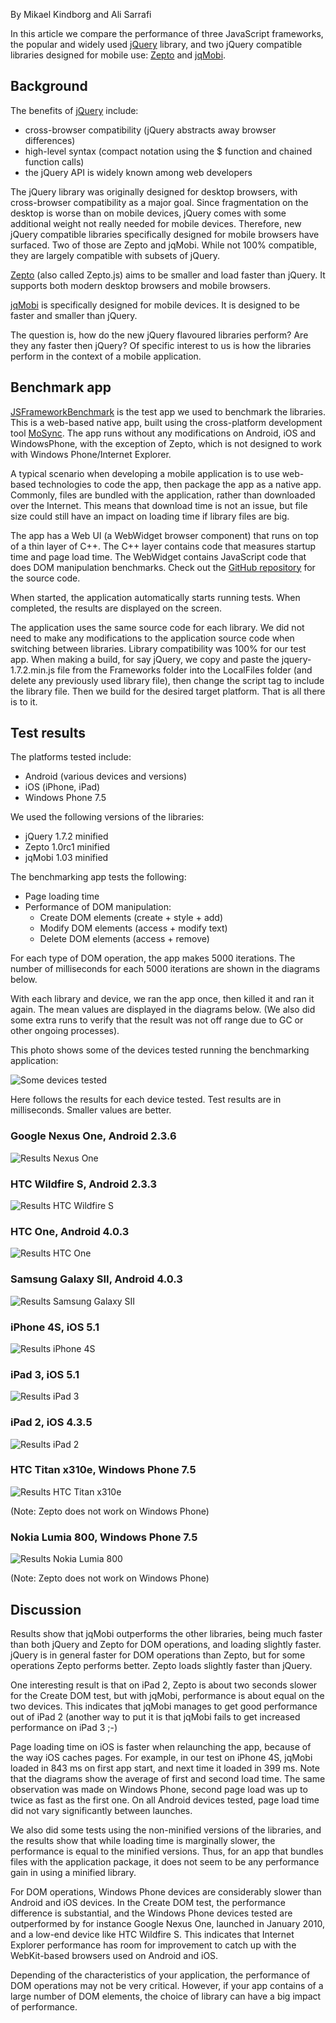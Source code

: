 <!-- # Draft: Performance of jQuery Compatible Mobile Frameworks -->
<!-- C:\md>perl Markdown.pl c:\MoSyncProjects\MoSyncApps\JSFrameworkBenchmark\Results\PerformanceArticle.md > output.txt -->

By Mikael Kindborg and Ali Sarrafi

In this article we compare the performance of three JavaScript frameworks, the popular and widely used [jQuery](http://jquery.com/) library, and two jQuery compatible libraries designed for mobile use: [Zepto](http://zeptojs.com/) and [jqMobi](http://www.jqmobi.com/).

## Background

The benefits of [jQuery](http://jquery.com/) include:

* cross-browser compatibility (jQuery abstracts away browser differences) 
* high-level syntax (compact notation using the $ function and chained function calls)
* the jQuery API is widely known among web developers

The jQuery library was originally designed for desktop browsers, with cross-browser compatibility as a major goal. Since fragmentation on the desktop is worse than on mobile devices, jQuery comes with some additional weight not really needed for mobile devices. Therefore, new jQuery compatible libraries specifically designed for mobile browsers have surfaced. Two of those are Zepto and jqMobi. While not 100% compatible, they are largely compatible with subsets of jQuery.

[Zepto](http://zeptojs.com/) (also called Zepto.js) aims to be smaller and load faster than jQuery. It supports both modern desktop browsers and mobile browsers.

[jqMobi](http://www.jqmobi.com/) is specifically designed for mobile devices. It is designed to be faster and smaller than jQuery.

The question is, how do the new jQuery flavoured libraries perform? Are they any faster then jQuery? Of specific interest to us is how the libraries perform in the context of a mobile application.

## Benchmark app

[JSFrameworkBenchmark](https://github.com/divineprog/MoSyncApps/tree/master/JSFrameworkBenchmark) is the test app we used to benchmark the libraries. This is a web-based native app, built using the cross-platform development tool [MoSync](http://mosync.com). The app runs without any modifications on Android, iOS and WindowsPhone, with the exception of Zepto, which is not designed to work with Windows Phone/Internet Explorer.

A typical scenario when developing a mobile application is to use web-based technologies to code the app, then package the app as a native app. Commonly, files are bundled with the application, rather than downloaded over the Internet. This means that download time is not an issue, but file size could still have an impact on loading time if library files are big.

The app has a Web UI (a WebWidget browser component) that runs on top of a thin layer of C++. The C++ layer contains code that measures startup time and page load time. The WebWidget contains JavaScript code that does DOM manipulation benchmarks. Check out the [GitHub repository](https://github.com/divineprog/MoSyncApps/tree/master/JSFrameworkBenchmark) for the source code.

When started, the application automatically starts running tests. When completed, the results are displayed on the screen.

The application uses the same source code for each library. We did not need to make any modifications to the application source code when switching between libraries. Library compatibility was 100% for our test app. When making a build, for say jQuery, we copy and paste the jquery-1.7.2.min.js file from the Frameworks folder into the LocalFiles folder (and delete any previously used library file), then change the script tag to include the library file. Then we build for the desired target platform. That is all there is to it.

## Test results

The platforms tested include:

* Android (various devices and versions)
* iOS (iPhone, iPad)
* Windows Phone 7.5

We used the following versions of the libraries:

* jQuery 1.7.2 minified
* Zepto 1.0rc1 minified
* jqMobi 1.03 minified

The benchmarking app tests the following:

* Page loading time
* Performance of DOM manipulation:
    * Create DOM elements (create + style + add)
    * Modify DOM elements (access + modify text)
    * Delete DOM elements (access + remove)

For each type of DOM operation, the app makes 5000 iterations. The number of milliseconds for each 5000 iterations are shown in the diagrams below.

With each library and device, we ran the app once, then killed it and ran it again. The mean values are displayed in the diagrams below. (We also did some extra runs to verify that the result was not off range due to GC or other ongoing processes).

This photo shows some of the devices tested running the benchmarking application:

![Some devices tested](https://raw.github.com/divineprog/MoSyncApps/master/JSFrameworkBenchmark/Results/SomeDevicesTested.png)

Here follows the results for each device tested. Test results are in milliseconds. Smaller values are better.

### Google Nexus One, Android 2.3.6

![Results Nexus One](https://raw.github.com/divineprog/MoSyncApps/master/JSFrameworkBenchmark/Results/DiagramNexusOne.png)

### HTC Wildfire S, Android 2.3.3

![Results HTC Wildfire S](https://raw.github.com/divineprog/MoSyncApps/master/JSFrameworkBenchmark/Results/DiagramHTCWildfireS.png)

### HTC One, Android 4.0.3

![Results HTC One](https://raw.github.com/divineprog/MoSyncApps/master/JSFrameworkBenchmark/Results/DiagramHTCOne.png)

### Samsung Galaxy SII, Android 4.0.3

![Results Samsung Galaxy SII](https://raw.github.com/divineprog/MoSyncApps/master/JSFrameworkBenchmark/Results/DiagramSamsungGalaxySII.png)

### iPhone 4S, iOS 5.1

![Results iPhone 4S](https://raw.github.com/divineprog/MoSyncApps/master/JSFrameworkBenchmark/Results/DiagramIPhone4S.png)

### iPad 3, iOS 5.1

![Results iPad 3](https://raw.github.com/divineprog/MoSyncApps/master/JSFrameworkBenchmark/Results/DiagramIPad3.png)

### iPad 2, iOS 4.3.5

![Results iPad 2](https://raw.github.com/divineprog/MoSyncApps/master/JSFrameworkBenchmark/Results/DiagramIPad2.png)

### HTC Titan x310e, Windows Phone 7.5

![Results HTC Titan x310e](https://raw.github.com/divineprog/MoSyncApps/master/JSFrameworkBenchmark/Results/DiagramHTCTitanx310e.png)

(Note: Zepto does not work on Windows Phone)

### Nokia Lumia 800, Windows Phone 7.5

![Results Nokia Lumia 800](https://raw.github.com/divineprog/MoSyncApps/master/JSFrameworkBenchmark/Results/DiagramNokiaLumia800.png)

(Note: Zepto does not work on Windows Phone)

## Discussion

Results show that jqMobi outperforms the other libraries, being much faster than both jQuery and Zepto for DOM operations, and loading slightly faster. jQuery is in general faster for DOM operations than Zepto, but for some operations Zepto performs better. Zepto loads slightly faster than jQuery.

One interesting result is that on iPad 2, Zepto is about two seconds slower for the Create DOM test, but with jqMobi, performance is about equal on the two devices. This indicates that jqMobi manages to get good performance out of iPad 2 (another way to put it is that jqMobi fails to get increased performance on iPad 3 ;-)

Page loading time on iOS is faster when relaunching the app, because of the way iOS caches pages. For example, in our test on iPhone 4S, jqMobi loaded in 843 ms on first app start, and next time it loaded in 399 ms. Note that the diagrams show the average of first and second load time. The same observation was made on Windows Phone, second page load was up to twice as fast as the first one. On all Android devices tested, page load time did not vary significantly between launches.

We also did some tests using the non-minified versions of the libraries, and the results show that while loading time is marginally slower, the performance is equal to the minified versions. Thus, for an app that bundles files with the application package, it does not seem to be any performance gain in using a minified library.

For DOM operations, Windows Phone devices are considerably slower than Android and iOS devices. In the Create DOM test, the performance difference is substantial, and the Windows Phone devices tested are outperformed by for instance Google Nexus One, launched in January 2010, and a low-end device like HTC Wildfire S. This indicates that Internet Explorer performance has room for improvement to catch up with the WebKit-based browsers used on Android and iOS.

Depending of the characteristics of your application, the performance of DOM operations may not be very critical. However, if your app contains of a large number of DOM elements, the choice of library can have a big impact of performance. 




